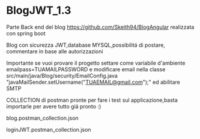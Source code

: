 # BlogJWT_1.3
Parte Back end del blog https://github.com/Skeith94/BlogAngular realizzata con spring boot

Blog con sicurezza JWT,database MYSQL,possibilitá di postare, commentare in base alle autorizzazioni

Importante se vuoi provare il progetto settare come variabile d'ambiente  emailpass=TUAMAILPASSWORD e modificare email nella classe 
src/main/java/Blog/security/EmailConfig.java "javaMailSender.setUsername("TUAEMAIL@gmail.com");" ed abilitare SMTP

COLLECTION di postman pronte per fare i test sul applicazione,basta importarle per avere tutto giá pronto :)

blog.postman_collection.json

loginJWT.postman_collection.json

